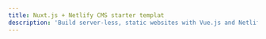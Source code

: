 ```yaml
---
title: Nuxt.js + Netlify CMS starter templat
description: 'Build server-less, static websites with Vue.js and Netlify CMS.'
---
```


